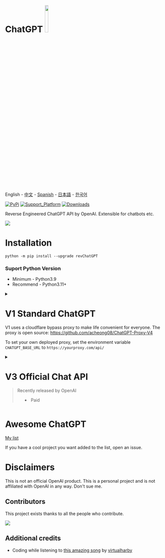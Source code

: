 # ChatGPT <img src="https://github.com/acheong08/ChatGPT/blob/main/logo.png?raw=true" width="15%"></img>

English - [中文](./README_zh.md) - [Spanish](./README_sp.md) - [日本語](./README_ja.md) - [한국어](./README_ko.md)

[![PyPi](https://img.shields.io/pypi/v/revChatGPT.svg)](https://pypi.python.org/pypi/revChatGPT)
[![Support_Platform](https://img.shields.io/pypi/pyversions/revChatGPT)](https://pypi.python.org/pypi/revChatGPT)
[![Downloads](https://static.pepy.tech/badge/revchatgpt)](https://pypi.python.org/pypi/revChatGPT)

Reverse Engineered ChatGPT API by OpenAI. Extensible for chatbots etc.

[![](https://github.com/acheong08/ChatGPT/blob/main/docs/view.gif?raw=true)](https://pypi.python.org/pypi/revChatGPT)

# Installation

```
python -m pip install --upgrade revChatGPT
```

### Suport Python Version

- Minimum - Python3.9
- Recommend - Python3.11+

<details>

  <summary>

# V1 Standard ChatGPT

V1 uses a cloudflare bypass proxy to make life convenient for everyone. The proxy is open source: https://github.com/acheong08/ChatGPT-Proxy-V4

To set your own deployed proxy, set the environment variable `CHATGPT_BASE_URL` to `https://yourproxy.com/api/`

</summary>

## Rate limits

- Proxy server: 5 requests / 10 seconds
- OpenAI: 50 requests / hour for each account

## Configuration

1. Create account on [OpenAI's ChatGPT](https://chat.openai.com/)
2. Save your email and password

### Authentication method: (Choose 1)

#### - Email/Password

> Not supported for Google/Microsoft accounts.

```json
{
  "email": "email",
  "password": "your password"
}
```

#### - Access token

https://chat.openai.com/api/auth/session

```json
{
  "access_token": "<access_token>"
}
```

#### - Optional configuration:

```json
{
  "conversation_id": "UUID...",
  "parent_id": "UUID...",
  "proxy": "...",
  "model": "gpt-4", // gpt-4-browsing, text-davinci-002-render-sha, gpt-4, gpt-4-plugins
  "plugin_ids": ["plugin-d1d6eb04-3375-40aa-940a-c2fc57ce0f51"], // Wolfram Alpha example
  "disable_history": true,
  "PUID": "<_puid cookie for plus accounts>", // Only if you have a plus account and use GPT-4
  "unverified_plugin_domains":["showme.redstarplugin.com"] // Unverfied plugins to install
}
```

1. Save this as `$HOME/.config/revChatGPT/config.json`
2. If you are using Windows, you will need to create an environment variable named `HOME` and set it to your home profile for the script to be able to locate the config.json file.

Plugin IDs can be found [here](./plugins.json). Remember to set model to `gpt-4-plugins` if plugins are enabled. Plugins may or may not work if you haven't installed them from the web interface. You can call `chatbot.install_plugin(plugin_id=plugin_id)` to install any one of them from code. Call `chatbot.get_plugins()` to get a list of all plugins available.

## Usage

### Command line

`python3 -m revChatGPT.V1`

```
        ChatGPT - A command-line interface to OpenAI's ChatGPT (https://chat.openai.com/chat)
        Repo: github.com/acheong08/ChatGPT
Type '!help' to show a full list of commands
Logging in...
You:
(Press Esc followed by Enter to finish)
```

The command line interface supports multi-line inputs and allows navigation using arrow keys. Besides, you can also edit history inputs by arrow keys when the prompt is empty. It also completes your input if it finds matched previous prompts. To finish input, press `Esc` and then `Enter` as solely `Enter` itself is used for creating new line in multi-line mode.

Set the environment variable `NO_COLOR` to `true` to disable color output.

### Developer API

#### Basic example (streamed):

```python
from revChatGPT.V1 import Chatbot
chatbot = Chatbot(config={
  "access_token": "<your access_token>"
})
print("Chatbot: ")
prev_text = ""
for data in chatbot.ask(
    "Hello world",
):
    message = data["message"][len(prev_text) :]
    print(message, end="", flush=True)
    prev_text = data["message"]
print()
```

#### Basic example (single result):

```python
from revChatGPT.V1 import Chatbot
chatbot = Chatbot(config={
  "access_token": "<your access_token>"
})
prompt = "how many beaches does portugal have?"
response = ""
for data in chatbot.ask(
  prompt
):
    response = data["message"]
print(response)
```

#### All API methods

Refer to the [wiki](https://github.com/acheong08/ChatGPT/wiki/) for advanced developer usage.

</details>

<details>

<summary>

# V3 Official Chat API

> Recently released by OpenAI
>
> - Paid

</summary>

Get API key from https://platform.openai.com/account/api-keys

## Command line

`python3 -m revChatGPT.V3 --api_key <api_key>`

```
  $ python3 -m revChatGPT.V3

    ChatGPT - Official ChatGPT API
    Repo: github.com/acheong08/ChatGPT
    Version: 6.2

Type '!help' to show a full list of commands
Press Esc followed by Enter or Alt+Enter to send a message.

usage: V3.py [-h] --api_key API_KEY [--temperature TEMPERATURE] [--no_stream]
             [--base_prompt BASE_PROMPT] [--proxy PROXY] [--top_p TOP_P]
             [--reply_count REPLY_COUNT] [--enable_internet] [--config CONFIG]
             [--submit_key SUBMIT_KEY]
             [--model {gpt-3.5-turbo,gpt-3.5-turbo-16k,gpt-3.5-turbo-0301,gpt-3.5-turbo-0613,gpt-4,gpt-4-0314,gpt-4-32k,gpt-4-32k-0314,gpt-4-0613}]
             [--truncate_limit TRUNCATE_LIMIT]
```

## Developer API

### Basic example

```python
from revChatGPT.V3 import Chatbot
chatbot = Chatbot(api_key="<api_key>")
chatbot.ask("Hello world")
```

### Streaming example

```python
from revChatGPT.V3 import Chatbot
chatbot = Chatbot(api_key="<api_key>")
for data in chatbot.ask_stream("Hello world"):
    print(data, end="", flush=True)
```

</details>

# Awesome ChatGPT

[My list](https://github.com/stars/acheong08/lists/awesome-chatgpt)

If you have a cool project you want added to the list, open an issue.

# Disclaimers

This is not an official OpenAI product. This is a personal project and is not affiliated with OpenAI in any way. Don't sue me.

## Contributors

This project exists thanks to all the people who contribute.

<a href="https://github.com/acheong08/ChatGPT/graphs/contributors">
<img src="https://contrib.rocks/image?repo=acheong08/ChatGPT" />
</a>

## Additional credits

- Coding while listening to [this amazing song](https://www.youtube.com/watch?v=VaMR_xDhsGg) by [virtualharby](https://www.youtube.com/@virtualharby)
